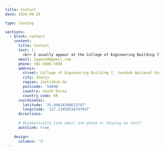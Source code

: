 ```yaml
---
title: Contact
date: 2024-09-29

type: landing

sections:
  - block: contact
    content:
      title: Contact
      text: |-
        <br> I usually appear at the College of Engineering Building 7, Jeonbuk National University. <br>
      email: igaeun8@gmail.com
      phone: +82-5906-5988
      address:
        street: College of Engineering Building 7, Jeonbuk National University
        city: Jeonju
        region: Jeollabuk-do
        postcode: '54896'
        country: South Korea
        country_code: KR
      coordinates:
        latitude: '35.84614386613747'
        longitude: '127.13450518747047'
      directions: 
      
      # Automatically link email and phone or display as text?
      autolink: true
    
    design:
      columns: '3'
---
```

